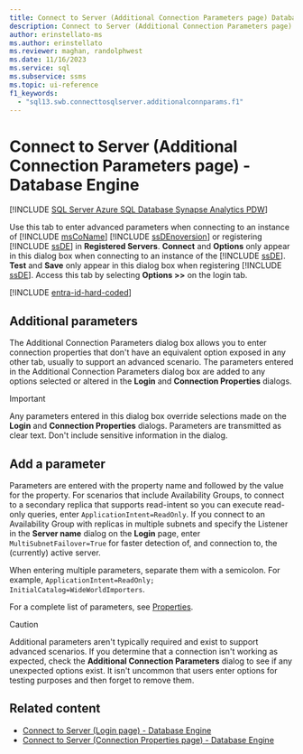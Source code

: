 ```yaml
---
title: Connect to Server (Additional Connection Parameters page) Database Engine
description: Connect to Server (Additional Connection Parameters page) Database Engine.
author: erinstellato-ms
ms.author: erinstellato
ms.reviewer: maghan, randolphwest
ms.date: 11/16/2023
ms.service: sql
ms.subservice: ssms
ms.topic: ui-reference
f1_keywords:
  - "sql13.swb.connecttosqlserver.additionalconnparams.f1"
---
```


# Connect to Server (Additional Connection Parameters page) - Database Engine

[!INCLUDE [SQL Server Azure SQL Database Synapse Analytics PDW](../../includes/applies-to-version/sql-asdb-asdbmi-asa-pdw.md)]

Use this tab to enter advanced parameters when connecting to an instance of [!INCLUDE [msCoName](../../includes/msconame-md.md)] [!INCLUDE [ssDEnoversion](../../includes/ssdenoversion-md.md)] or registering [!INCLUDE [ssDE](../../includes/ssde-md.md)] in **Registered Servers**. **Connect** and **Options** only appear in this dialog box when connecting to an instance of the [!INCLUDE [ssDE](../../includes/ssde-md.md)]. **Test** and **Save** only appear in this dialog box when registering [!INCLUDE [ssDE](../../includes/ssde-md.md)]. Access this tab by selecting **Options >>** on the login tab.

[!INCLUDE [entra-id-hard-coded](../../includes/entra-id-hard-coded.md)]

## Additional parameters

The Additional Connection Parameters dialog box allows you to enter connection properties that don't have an equivalent option exposed in any other tab, usually to support an advanced scenario. The parameters entered in the Additional Connection Parameters dialog box are added to any options selected or altered in the **Login** and **Connection Properties** dialogs.

> [!IMPORTANT]  
> Any parameters entered in this dialog box override selections made on the **Login** and **Connection Properties** dialogs. Parameters are transmitted as clear text. Don't include sensitive information in the dialog.

## Add a parameter

Parameters are entered with the property name and followed by the value for the property. For scenarios that include Availability Groups, to connect to a secondary replica that supports read-intent so you can execute read-only queries, enter `ApplicationIntent=ReadOnly`. If you connect to an Availability Group with replicas in multiple subnets and specify the Listener in the **Server name** dialog on the **Login** page, enter `MultiSubnetFailover=True` for faster detection of, and connection to, the (currently) active server.

When entering multiple parameters, separate them with a semicolon. For example, `ApplicationIntent=ReadOnly; InitialCatalog=WideWorldImporters`.

For a complete list of parameters, see [Properties](/../../dotnet/api/microsoft.data.sqlclient.sqlconnectionstringbuilder?view=sqlclient-dotnet-standard-3.1&preserve-view=true#properties).

> [!CAUTION]  
> Additional parameters aren't typically required and exist to support advanced scenarios. If you determine that a connection isn't working as expected, check the **Additional Connection Parameters** dialog to see if any unexpected options exist. It isn't uncommon that users enter options for testing purposes and then forget to remove them.

## Related content

- [Connect to Server (Login page) - Database Engine](connect-to-server-login-page-database-engine.md)
- [Connect to Server (Connection Properties page) - Database Engine](connect-to-server-connection-properties-page-database-engine.md)
